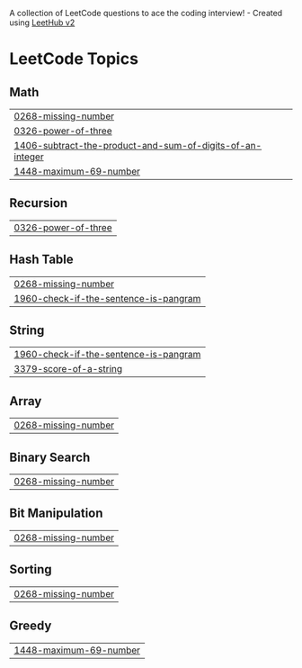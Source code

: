 A collection of LeetCode questions to ace the coding interview! - Created using [LeetHub v2](https://github.com/arunbhardwaj/LeetHub-2.0)
<!---LeetCode Topics Start-->
# LeetCode Topics
## Math
|  |
| ------- |
| [0268-missing-number](https://github.com/FasaluRahmanP/Leetcode/tree/master/0268-missing-number) |
| [0326-power-of-three](https://github.com/FasaluRahmanP/Leetcode/tree/master/0326-power-of-three) |
| [1406-subtract-the-product-and-sum-of-digits-of-an-integer](https://github.com/FasaluRahmanP/Leetcode/tree/master/1406-subtract-the-product-and-sum-of-digits-of-an-integer) |
| [1448-maximum-69-number](https://github.com/FasaluRahmanP/Leetcode/tree/master/1448-maximum-69-number) |
## Recursion
|  |
| ------- |
| [0326-power-of-three](https://github.com/FasaluRahmanP/Leetcode/tree/master/0326-power-of-three) |
## Hash Table
|  |
| ------- |
| [0268-missing-number](https://github.com/FasaluRahmanP/Leetcode/tree/master/0268-missing-number) |
| [1960-check-if-the-sentence-is-pangram](https://github.com/FasaluRahmanP/Leetcode/tree/master/1960-check-if-the-sentence-is-pangram) |
## String
|  |
| ------- |
| [1960-check-if-the-sentence-is-pangram](https://github.com/FasaluRahmanP/Leetcode/tree/master/1960-check-if-the-sentence-is-pangram) |
| [3379-score-of-a-string](https://github.com/FasaluRahmanP/Leetcode/tree/master/3379-score-of-a-string) |
## Array
|  |
| ------- |
| [0268-missing-number](https://github.com/FasaluRahmanP/Leetcode/tree/master/0268-missing-number) |
## Binary Search
|  |
| ------- |
| [0268-missing-number](https://github.com/FasaluRahmanP/Leetcode/tree/master/0268-missing-number) |
## Bit Manipulation
|  |
| ------- |
| [0268-missing-number](https://github.com/FasaluRahmanP/Leetcode/tree/master/0268-missing-number) |
## Sorting
|  |
| ------- |
| [0268-missing-number](https://github.com/FasaluRahmanP/Leetcode/tree/master/0268-missing-number) |
## Greedy
|  |
| ------- |
| [1448-maximum-69-number](https://github.com/FasaluRahmanP/Leetcode/tree/master/1448-maximum-69-number) |
<!---LeetCode Topics End-->